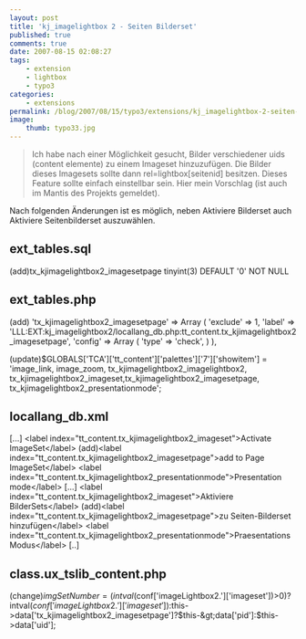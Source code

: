 ```yaml
---
layout: post
title: 'kj_imagelightbox 2 - Seiten Bilderset'
published: true
comments: true
date: 2007-08-15 02:08:27
tags:
    - extension
    - lightbox
    - typo3
categories:
    - extensions
permalink: /blog/2007/08/15/typo3/extensions/kj_imagelightbox-2-seiten-bilderset
image:
    thumb: typo33.jpg
---
```

> Ich habe nach einer Möglichkeit gesucht, Bilder verschiedener uids (content elemente) zu einem Imageset hinzuzufügen. Die Bilder dieses Imagesets sollte dann rel=lightbox[seitenid] besitzen. Dieses Feature sollte einfach einstellbar sein. Hier mein Vorschlag (ist auch im Mantis des Projekts gemeldet). 



Nach folgenden Änderungen ist es möglich, neben Aktiviere Bilderset auch Aktiviere Seitenbilderset auszuwählen.

## ext_tables.sql

(add)tx_kjimagelightbox2_imagesetpage tinyint(3) DEFAULT '0' NOT NULL


## ext_tables.php

(add)
'tx_kjimagelightbox2_imagesetpage' =&gt; Array (
'exclude' =&gt; 1,
'label' =&gt; 'LLL:EXT:kj_imagelightbox2/locallang_db.php:tt_content.tx_kjimagelightbox2_imagesetpage',
'config' =&gt; Array (
'type' =&gt; 'check',
)
),

(update)$GLOBALS['TCA']['tt_content']['palettes']['7']['showitem'] = 'image_link, image_zoom, tx_kjimagelightbox2_imagelightbox2, tx_kjimagelightbox2_imageset,tx_kjimagelightbox2_imagesetpage, tx_kjimagelightbox2_presentationmode';


## locallang_db.xml

[...]
&lt;label index="tt_content.tx_kjimagelightbox2_imageset"&gt;Activate ImageSet&lt;/label&gt;
(add)&lt;label index="tt_content.tx_kjimagelightbox2_imagesetpage"&gt;add to Page ImageSet&lt;/label&gt;
&lt;label index="tt_content.tx_kjimagelightbox2_presentationmode"&gt;Presentation mode&lt;/label&gt;
[...]
&lt;label index="tt_content.tx_kjimagelightbox2_imageset"&gt;Aktiviere BilderSets&lt;/label&gt;
(add)&lt;label index="tt_content.tx_kjimagelightbox2_imagesetpage"&gt;zu Seiten-Bilderset hinzufügen&lt;/label&gt;
&lt;label index="tt_content.tx_kjimagelightbox2_presentationmode"&gt;Praesentations Modus&lt;/label&gt;
[..]


## class.ux\_tslib\_content.php

(change)$imgSetNumber = (intval($conf['imageLightbox2.']['imageset'])&gt;0)?intval($conf['imageLightbox2.']['imageset']):$this-&gt;data['tx_kjimagelightbox2_imagesetpage']?$this-&gt;data['pid']:$this-&gt;data['uid'];

